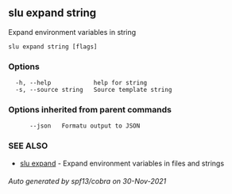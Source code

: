 ## slu expand string

Expand environment variables in string

```
slu expand string [flags]
```

### Options

```
  -h, --help            help for string
  -s, --source string   Source template string
```

### Options inherited from parent commands

```
      --json   Formatu output to JSON
```

### SEE ALSO

* [slu expand](slu_expand.md)	 - Expand environment variables in files and strings

###### Auto generated by spf13/cobra on 30-Nov-2021
